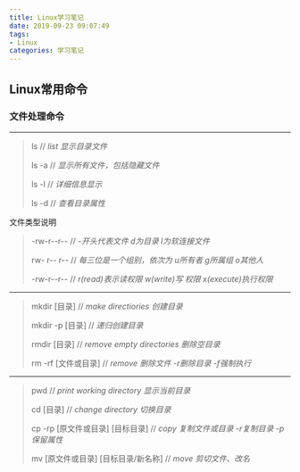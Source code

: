 ```yaml
---
title: Linux学习笔记
date: 2019-09-23 09:07:49
tags:
- Linux
categories: 学习笔记
---
```


## Linux常用命令

### 文件处理命令

---

> ls       // *list 显示目录文件*
>
> ls -a  // *显示所有文件，包括隐藏文件*
>
> ls -l   // *详细信息显示*
>
> ls -d  // *查看目录属性*

文件类型说明

> -rw-r--r--  // *-开头代表文件 d为目录 l为软连接文件*
>
> rw- r-- r--  // *每三位是一个组别，依次为 u所有者 g所属组 o其他人*
>
> -rw-r--r--   // *r(read)表示读权限 w(write)写 权限 x(execute)执行权限*

---

> mkdir [目录]    // *make directiories 创建目录*
>
> mkdir -p [目录] // *递归创建目录*
>
> rmdir [目录]   // *remove empty directories 删除空目录*
>
> rm -rf [文件或目录] // *remove 删除文件 -r删除目录 -f强制执行*

---

> pwd // *print working directory 显示当前目录*
>
> cd [目录]    // *change directory 切换目录*
>
> cp -rp [原文件或目录] [目标目录]  // *copy 复制文件或目录 -r复制目录 -p保留属性*
>
> mv [原文件或目录] [目标目录/新名称]  // *move 剪切文件、改名*